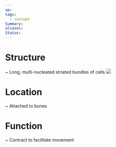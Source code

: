 ```yaml
---
up: 
tags:
  - concept
Summary: 
aliases: 
Status:
---
```

# Structure
~
Long, multi-nucleated striated bundles of cells
![](https://i.imgur.com/3wLonEc.png)

# Location
~
Attached to bones

# Function
~
Contract to facilitate movement
